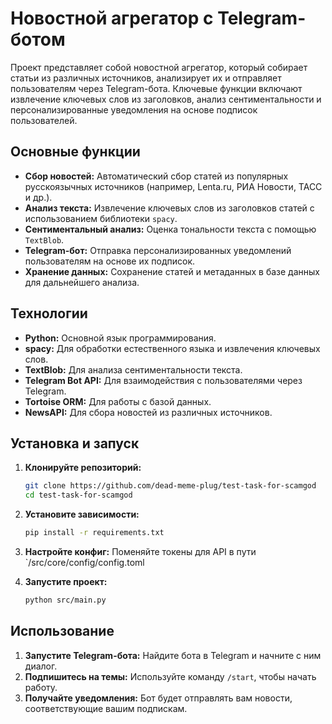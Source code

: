 # Новостной агрегатор с Telegram-ботом

Проект представляет собой новостной агрегатор, который собирает статьи из различных источников, анализирует их и отправляет пользователям через Telegram-бота. Ключевые функции включают извлечение ключевых слов из заголовков, анализ сентиментальности и персонализированные уведомления на основе подписок пользователей.

## Основные функции

- **Сбор новостей:** Автоматический сбор статей из популярных русскоязычных источников (например, Lenta.ru, РИА Новости, ТАСС и др.).
- **Анализ текста:** Извлечение ключевых слов из заголовков статей с использованием библиотеки `spacy`.
- **Сентиментальный анализ:** Оценка тональности текста с помощью `TextBlob`.
- **Telegram-бот:** Отправка персонализированных уведомлений пользователям на основе их подписок.
- **Хранение данных:** Сохранение статей и метаданных в базе данных для дальнейшего анализа.

## Технологии

- **Python:** Основной язык программирования.
- **spacy:** Для обработки естественного языка и извлечения ключевых слов.
- **TextBlob:** Для анализа сентиментальности текста.
- **Telegram Bot API:** Для взаимодействия с пользователями через Telegram.
- **Tortoise ORM:** Для работы с базой данных.
- **NewsAPI:** Для сбора новостей из различных источников.

## Установка и запуск

1. **Клонируйте репозиторий:**
   ```bash
   git clone https://github.com/dead-meme-plug/test-task-for-scamgod
   cd test-task-for-scamgod
   ```

2. **Установите зависимости:**
   ```bash
   pip install -r requirements.txt
   ```

3. **Настройте конфиг:**
Поменяйте токены для API в пути `/src/core/config/config.toml

4. **Запустите проект:**
   ```bash
   python src/main.py
   ```

## Использование

1. **Запустите Telegram-бота:** Найдите бота в Telegram и начните с ним диалог.
2. **Подпишитесь на темы:** Используйте команду `/start`, чтобы начать работу.
3. **Получайте уведомления:** Бот будет отправлять вам новости, соответствующие вашим подпискам.
